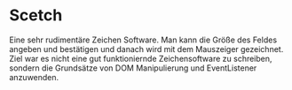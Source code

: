 # Scetch
Eine sehr rudimentäre Zeichen Software. Man kann die Größe des Feldes angeben und bestätigen und danach wird mit dem Mauszeiger gezeichnet. Ziel war es nicht eine gut funktioniernde Zeichensoftware zu schreiben, sondern die Grundsätze von DOM Manipulierung und EventListener anzuwenden.
